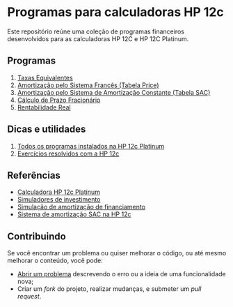# Programas para calculadoras HP 12c

Este repositório reúne uma coleção de programas financeiros desenvolvidos para as calculadoras HP 12C e HP 12C Platinum.

## Programas

1. [Taxas Equivalentes](./src/01-taxas-equivalentes.md)
2. [Amortização pelo Sistema Francês (Tabela Price)](./src/02-tabela-price.md)
3. [Amortização pelo Sistema de Amortização Constante (Tabela SAC)](./src/03-tabela-sac.md)
4. [Cálculo de Prazo Fracionário](./src/04-prazo-fracionario.md)
5. [Rentabilidade Real](./src/05-rentabilidade-real.md)

## Dicas e utilidades

1. [Todos os programas instalados na HP 12c Platinum](./src/99-todos-programas.md)
2. [Exercícios resolvidos com a HP 12c](./src/99-exercicios-resolvidos.md)

## Referências

- [Calculadora HP 12c Platinum](https://stendec.io/ctb/rpn_finp.html)
- [Simuladores de investimento](https://clubedospoupadores.com/simuladores)
- [Simulação de amortização de financiamento](https://simuladoramortizacao.com.br/resultado-simulacao-de-amortizacao-de-financiamento)
- [Sistema de amortização SAC na HP 12c](https://www.contabilidadecotidiana.com/2016/05/sistema-de-amortizacao-sac-na-hp-12c.html)

## Contribuindo

Se você encontrar um problema ou quiser melhorar o código, ou até mesmo melhorar o conteúdo, você pode:

- [Abrir um problema](https://github.com/cfgnunes/hp12c-programs/issues/new) descrevendo o erro ou a ideia de uma funcionalidade nova;
- Criar um _fork_ do projeto, realizar mudanças, e submeter um _pull request_.
